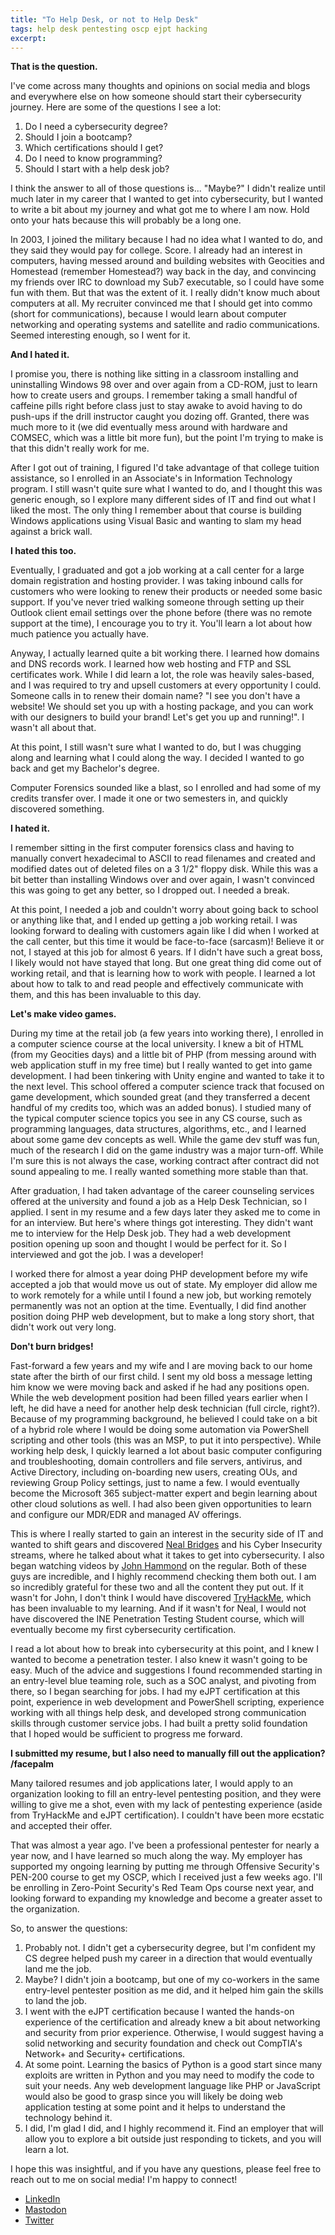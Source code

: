 ```yaml
---
title: "To Help Desk, or not to Help Desk"
tags: help desk pentesting oscp ejpt hacking
excerpt: 
---
```


**That is the question.**

I've come across many thoughts and opinions on social media and blogs and everywhere else on how someone should start their cybersecurity journey. Here are some of the questions I see a lot:

1. Do I need a cybersecurity degree?
2. Should I join a bootcamp?
3. Which certifications should I get?
4. Do I need to know programming?
5. Should I start with a help desk job?

I think the answer to all of those questions is... "Maybe?" I didn't realize until much later in my career that I wanted to get into cybersecurity, but I wanted to write a bit about my journey and what got me to where I am now. Hold onto your hats because this will probably be a long one.

In 2003, I joined the military because I had no idea what I wanted to do, and they said they would pay for college. Score. I already had an interest in computers, having messed around and building websites with Geocities and Homestead (remember Homestead?) way back in the day, and convincing my friends over IRC to download my Sub7 executable, so I could have some fun with them. But that was the extent of it. I really didn't know much about computers at all. My recruiter convinced me that I should get into commo (short for communications), because I would learn about computer networking and operating systems and satellite and radio communications. Seemed interesting enough, so I went for it.

**And I hated it.**

I promise you, there is nothing like sitting in a classroom installing and uninstalling Windows 98 over and over again from a CD-ROM, just to learn how to create users and groups. I remember taking a small handful of caffeine pills right before class just to stay awake to avoid having to do push-ups if the drill instructor caught you dozing off. Granted, there was much more to it (we did eventually mess around with hardware and COMSEC, which was a little bit more fun), but the point I'm trying to make is that this didn't really work for me.

After I got out of training, I figured I'd take advantage of that college tuition assistance, so I enrolled in an Associate's in Information Technology program. I still wasn't quite sure what I wanted to do, and I thought this was generic enough, so I explore many different sides of IT and find out what I liked the most. The only thing I remember about that course is building Windows applications using Visual Basic and wanting to slam my head against a brick wall.

**I hated this too.**

Eventually, I graduated and got a job working at a call center for a large domain registration and hosting provider. I was taking inbound calls for customers who were looking to renew their products or needed some basic support. If you've never tried walking someone through setting up their Outlook client email settings over the phone before (there was no remote support at the time), I encourage you to try it. You'll learn a lot about how much patience you actually have.

Anyway, I actually learned quite a bit working there. I learned how domains and DNS records work. I learned how web hosting and FTP and SSL certificates work. While I did learn a lot, the role was heavily sales-based, and I was required to try and upsell customers at every opportunity I could. Someone calls in to renew their domain name? "I see you don't have a website! We should set you up with a hosting package, and you can work with our designers to build your brand! Let's get you up and running!". I wasn't all about that.

At this point, I still wasn't sure what I wanted to do, but I was chugging along and learning what I could along the way. I decided I wanted to go back and get my Bachelor's degree.

Computer Forensics sounded like a blast, so I enrolled and had some of my credits transfer over. I made it one or two semesters in, and quickly discovered something.

**I hated it.**

I remember sitting in the first computer forensics class and having to manually convert hexadecimal to ASCII to read filenames and created and modified dates out of deleted files on a 3 1/2" floppy disk. While this was a bit better than installing Windows over and over again, I wasn't convinced this was going to get any better, so I dropped out. I needed a break.

At this point, I needed a job and couldn't worry about going back to school or anything like that, and I ended up getting a job working retail. I was looking forward to dealing with customers again like I did when I worked at the call center, but this time it would be face-to-face (sarcasm)! Believe it or not, I stayed at this job for almost 6 years. If I didn't have such a great boss, I likely would not have stayed that long. But one great thing did come out of working retail, and that is learning how to work with people. I learned a lot about how to talk to and read people and effectively communicate with them, and this has been invaluable to this day.

**Let's make video games.**

During my time at the retail job (a few years into working there), I enrolled in a computer science course at the local university. I knew a bit of HTML (from my Geocities days) and a little bit of PHP (from messing around with web application stuff in my free time) but I really wanted to get into game development. I had been tinkering with  Unity engine and wanted to take it to the next level. This school offered a computer science track that focused on game development, which sounded great (and they transferred a decent handful of my credits too, which was an added bonus). I studied many of the typical computer science topics you see in any CS course, such as programming languages, data structures, algorithms, etc., and I learned about some game dev concepts as well. While the game dev stuff was fun, much of the research I did on the game industry was a major turn-off. While I'm sure this is not always the case, working contract after contract did not sound appealing to me. I really wanted something more stable than that.

After graduation, I had taken advantage of the career counseling services offered at the university and found a job as a Help Desk Technician, so I applied. I sent in my resume and a few days later they asked me to come in for an interview. But here's where things got interesting. They didn't want me to interview for the Help Desk job. They had a web development position opening up soon and thought I would be perfect for it. So I interviewed and got the job. I was a developer!

I worked there for almost a year doing PHP development before my wife accepted a job that would move us out of state. My employer did allow me to work remotely for a while until I found a new job, but working remotely permanently was not an option at the time. Eventually, I did find another position doing PHP web development, but to make a long story short, that didn't work out very long.

**Don't burn bridges!**

Fast-forward a few years and my wife and I are moving back to our home state after the birth of our first child. I sent my old boss a message letting him know we were moving back and asked if he had any positions open. While the web development position had been filled years earlier when I left, he did have a need for another help desk technician (full circle, right?). Because of my programming background, he believed I could take on a bit of a hybrid role where I would be doing some automation via PowerShell scripting and other tools (this was an MSP, to put it into perspective). While working help desk, I quickly learned a lot about basic computer configuring and troubleshooting, domain controllers and file servers, antivirus, and Active Directory, including on-boarding new users, creating OUs, and reviewing Group Policy settings, just to name a few. I would eventually become the Microsoft 365 subject-matter expert and begin learning about other cloud solutions as well. I had also been given opportunities to learn and configure our MDR/EDR and managed AV offerings.

This is where I really started to gain an interest in the security side of IT and wanted to shift gears and discovered [Neal Bridges](https://linktr.ee/cyber_insecurity) and his Cyber Insecurity streams, where he talked about what it takes to get into cybersecurity. I also began watching videos by [John Hammond](https://www.youtube.com/@_JohnHammond) on the regular. Both of these guys are incredible, and I highly recommend checking them both out. I am so incredibly grateful for these two and all the content they put out. If it wasn't for John, I don't think I would have discovered [TryHackMe](https://tryhackme.com), which has been invaluable to my learning. And if it wasn't for Neal, I would not have discovered the INE Penetration Testing Student course, which will eventually become my first cybersecurity certification.

I read a lot about how to break into cybersecurity at this point, and I knew I wanted to become a penetration tester. I also knew it wasn't going to be easy. Much of the advice and suggestions I found recommended starting in an entry-level blue teaming role, such as a SOC analyst, and pivoting from there, so I began searching for jobs. I had my eJPT certification at this point, experience in web development and PowerShell scripting, experience working with all things help desk, and developed strong communication skills through customer service jobs. I had built a pretty solid foundation that I hoped would be sufficient to progress me forward.

**I submitted my resume, but I also need to manually fill out the application? /facepalm**

Many tailored resumes and job applications later, I would apply to an organization looking to fill an entry-level pentesting position, and they were willing to give me a shot, even with my lack of pentesting experience (aside from TryHackMe and eJPT certification). I couldn't have been more ecstatic and accepted their offer.

That was almost a year ago. I've been a professional pentester for nearly a year now, and I have learned so much along the way. My employer has supported my ongoing learning by putting me through Offensive Security's PEN-200 course to get my OSCP, which I received just a few weeks ago. I'll be enrolling in Zero-Point Security's Red Team Ops course next year, and looking forward to expanding my knowledge and become a greater asset to the organization.

So, to answer the questions:

1. Probably not. I didn't get a cybersecurity degree, but I'm confident my CS degree helped push my career in a direction that would eventually land me the job.
2. Maybe? I didn't join a bootcamp, but one of my co-workers in the same entry-level pentester position as me did, and it helped him gain the skills to land the job.
3. I went with the eJPT certification because I wanted the hands-on experience of the certification and already knew a bit about networking and security from prior experience. Otherwise, I would suggest having a solid networking and security foundation and check out CompTIA's Network+ and Security+ certifications.
4. At some point. Learning the basics of Python is a good start since many exploits are written in Python and you may need to modify the code to suit your needs. Any web development language like PHP or JavaScript would also be good to grasp since you will likely be doing web application testing at some point and it helps to understand the technology behind it.
5. I did, I'm glad I did, and I highly recommend it. Find an employer that will allow you to explore a bit outside just responding to tickets, and you will learn a lot.

I hope this was insightful, and if you have any questions, please feel free to reach out to me on social media! I'm happy to connect!

- [LinkedIn](https://linkedin.com/in/markjhunsinger)
- [Mastodon](https://infosec.exchange/@Ryskill)
- [Twitter](https://twitter.com/RyskillTV)